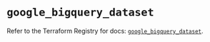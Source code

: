 # `google_bigquery_dataset`

Refer to the Terraform Registry for docs: [`google_bigquery_dataset`](https://registry.terraform.io/providers/hashicorp/google/6.8.0/docs/resources/bigquery_dataset).

